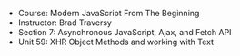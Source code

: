 - Course: Modern JavaScript From The Beginning
- Instructor: Brad Traversy
- Section 7: Asynchronous JavaScript, Ajax, and Fetch API
- Unit 59: XHR Object Methods and working with Text

